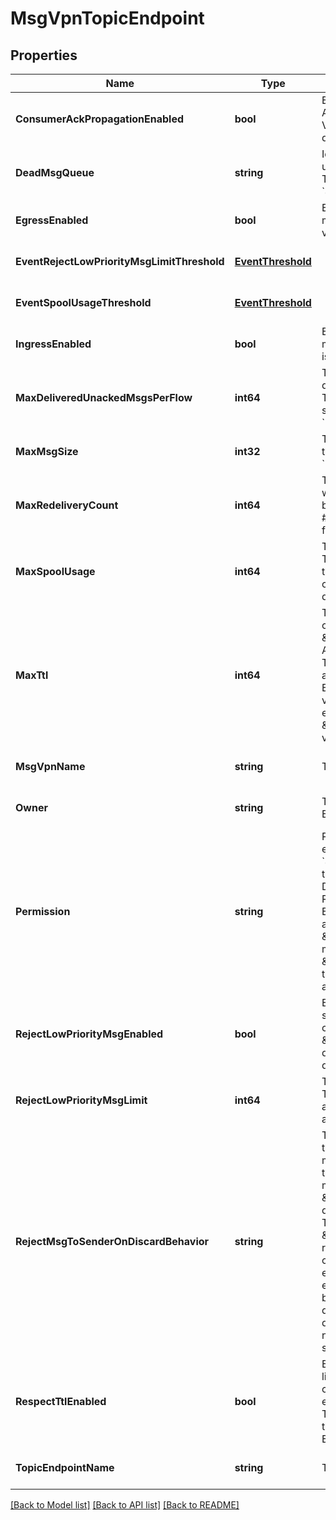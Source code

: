 # MsgVpnTopicEndpoint

## Properties
Name | Type | Description | Notes
------------ | ------------- | ------------- | -------------
**ConsumerAckPropagationEnabled** | **bool** | Enable or disable the propagation of Consumer ACKs received on the active replication Message VPN to the standby replication Message VPN. The default value is &#x60;true&#x60;. | [optional] [default to null]
**DeadMsgQueue** | **string** | Identifies the name of the queue which should be used as the topic endpoint&#39;s dead message queue. The default value is &#x60;\&quot;#DEAD_MSG_QUEUE\&quot;&#x60;. | [optional] [default to null]
**EgressEnabled** | **bool** | Enable or disable the outgoing (egress) flow of messages from the Topic Endpoint. The default value is &#x60;false&#x60;. | [optional] [default to null]
**EventRejectLowPriorityMsgLimitThreshold** | [**EventThreshold**](EventThreshold.md) |  | [optional] [default to null]
**EventSpoolUsageThreshold** | [**EventThreshold**](EventThreshold.md) |  | [optional] [default to null]
**IngressEnabled** | **bool** | Enable or disable the incoming (ingress) flow of messages to the Topic Endpoint. The default value is &#x60;false&#x60;. | [optional] [default to null]
**MaxDeliveredUnackedMsgsPerFlow** | **int64** | The maximum allowed number of messages delivered but not acknowledged per flow for the Topic Endpoint. The default is the maximum value supported by the hardware. The default value is &#x60;10000&#x60;. | [optional] [default to null]
**MaxMsgSize** | **int32** | The maximum message size (in bytes) allowed in the Topic Endpoint. The default value is &#x60;10000000&#x60;. | [optional] [default to null]
**MaxRedeliveryCount** | **int64** | The maximum number of times the Topic Endpoint will attempt redelivery of a given message prior to it being discarded or moved to the #DEAD_MSG_QUEUE. A value of 0 means to retry forever. The default value is &#x60;0&#x60;. | [optional] [default to null]
**MaxSpoolUsage** | **int64** | The maximum allowed spool usage (in MB) of the Topic Endpoint. Setting the value to zero enables the last-value-queue feature and disables quota checking. The default varies by platform. The default varies by platform. | [optional] [default to null]
**MaxTtl** | **int64** | The maximum number of seconds that a message can stay in the Topic Endpoint when \&quot;respectTtlEnabled\&quot; is \&quot;true\&quot;. A message will expire according to the lesser of the TTL in the message (assigned by the Publisher) and the \&quot;maxTtl\&quot; configured on the Topic Endpoint. \&quot;maxTtl\&quot; is a 32-bit integer value from 1 to 4294967295 representing the expiry time in seconds. A \&quot;maxTtl\&quot; of \&quot;0\&quot; disables this feature. The default value is &#x60;0&#x60;. | [optional] [default to null]
**MsgVpnName** | **string** | The name of the Message VPN. | [optional] [default to null]
**Owner** | **string** | The Client Username which owns the Topic Endpoint. The default value is &#x60;\&quot;\&quot;&#x60;. | [optional] [default to null]
**Permission** | **string** | Permission level for users of the Topic Endpoint, excluding the owner. The default value is &#x60;\&quot;no-access\&quot;&#x60;. The allowed values and their meaning are:  &lt;pre&gt; \&quot;no-access\&quot; - Disallows all access. \&quot;read-only\&quot; - Read-only access to the messages in the Topic Endpoint. \&quot;consume\&quot; - Consume (read and remove) messages in the Topic Endpoint. \&quot;modify-topic\&quot; - Consume messages or modify the topic/selector of the Topic Endpoint. \&quot;delete\&quot; - Consume messages, modify the topic/selector or delete the Topic Endpoint altogether. &lt;/pre&gt;  | [optional] [default to null]
**RejectLowPriorityMsgEnabled** | **bool** | Enable or disable if low priority messages are subject to \&quot;rejectLowPriorityMsgLimit\&quot; checking. This may only be enabled if \&quot;rejectMsgToSenderOnDiscardBehavior\&quot; does not have a value of \&quot;never\&quot;. The default value is &#x60;false&#x60;. | [optional] [default to null]
**RejectLowPriorityMsgLimit** | **int64** | The number of messages of any priority in the Topic Endpoint above which low priority messages are not admitted but higher priority messages are allowed. The default value is &#x60;0&#x60;. | [optional] [default to null]
**RejectMsgToSenderOnDiscardBehavior** | **string** | The circumstances under which a NACK is sent to the client on discards. Note that NACKs cause the message to not be delivered to any destination and transacted-session commits to fail. This attribute may only have a value of \&quot;never\&quot; if \&quot;rejectLowPriorityMsgEnabled\&quot; is disabled. The default value is &#x60;\&quot;never\&quot;&#x60;. The allowed values and their meaning are:  &lt;pre&gt; \&quot;always\&quot; - Message discards always result in NACKs being returned to the sending client, even if the discard reason is that the topic-endpoint is disabled. \&quot;when-topic-endpoint-enabled\&quot; - Message discards result in NACKs being returned to the sending client, except if the discard reason is that the Topic Endpoint is disabled. \&quot;never\&quot; - Message discards never result in NACKs being returned to the sending client. &lt;/pre&gt;  | [optional] [default to null]
**RespectTtlEnabled** | **bool** | Enable or disable the respecting of \&quot;time-to-live\&quot; (TTL). If enabled, then messages contained in the Topic Endpoint are checked for expiry. If expired, the message is removed from the Topic Endpoint and either discarded or a copy of the message placed in the #DEAD_MSG_QUEUE Endpoint. The default value is &#x60;false&#x60;. | [optional] [default to null]
**TopicEndpointName** | **string** | The name of the Topic Endpoint. | [optional] [default to null]

[[Back to Model list]](../README.md#documentation-for-models) [[Back to API list]](../README.md#documentation-for-api-endpoints) [[Back to README]](../README.md)


